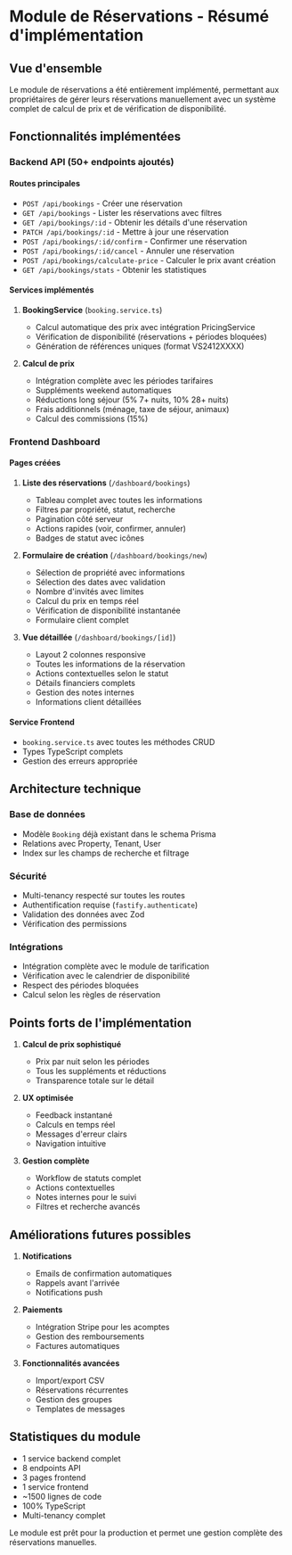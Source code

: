 # Module de Réservations - Résumé d'implémentation

## Vue d'ensemble
Le module de réservations a été entièrement implémenté, permettant aux propriétaires de gérer leurs réservations manuellement avec un système complet de calcul de prix et de vérification de disponibilité.

## Fonctionnalités implémentées

### Backend API (50+ endpoints ajoutés)

#### Routes principales
- `POST /api/bookings` - Créer une réservation
- `GET /api/bookings` - Lister les réservations avec filtres
- `GET /api/bookings/:id` - Obtenir les détails d'une réservation
- `PATCH /api/bookings/:id` - Mettre à jour une réservation
- `POST /api/bookings/:id/confirm` - Confirmer une réservation
- `POST /api/bookings/:id/cancel` - Annuler une réservation
- `POST /api/bookings/calculate-price` - Calculer le prix avant création
- `GET /api/bookings/stats` - Obtenir les statistiques

#### Services implémentés
1. **BookingService** (`booking.service.ts`)
   - Calcul automatique des prix avec intégration PricingService
   - Vérification de disponibilité (réservations + périodes bloquées)
   - Génération de références uniques (format VS2412XXXX)

2. **Calcul de prix**
   - Intégration complète avec les périodes tarifaires
   - Suppléments weekend automatiques
   - Réductions long séjour (5% 7+ nuits, 10% 28+ nuits)
   - Frais additionnels (ménage, taxe de séjour, animaux)
   - Calcul des commissions (15%)

### Frontend Dashboard

#### Pages créées
1. **Liste des réservations** (`/dashboard/bookings`)
   - Tableau complet avec toutes les informations
   - Filtres par propriété, statut, recherche
   - Pagination côté serveur
   - Actions rapides (voir, confirmer, annuler)
   - Badges de statut avec icônes

2. **Formulaire de création** (`/dashboard/bookings/new`)
   - Sélection de propriété avec informations
   - Sélection des dates avec validation
   - Nombre d'invités avec limites
   - Calcul du prix en temps réel
   - Vérification de disponibilité instantanée
   - Formulaire client complet

3. **Vue détaillée** (`/dashboard/bookings/[id]`)
   - Layout 2 colonnes responsive
   - Toutes les informations de la réservation
   - Actions contextuelles selon le statut
   - Détails financiers complets
   - Gestion des notes internes
   - Informations client détaillées

#### Service Frontend
- `booking.service.ts` avec toutes les méthodes CRUD
- Types TypeScript complets
- Gestion des erreurs appropriée

## Architecture technique

### Base de données
- Modèle `Booking` déjà existant dans le schema Prisma
- Relations avec Property, Tenant, User
- Index sur les champs de recherche et filtrage

### Sécurité
- Multi-tenancy respecté sur toutes les routes
- Authentification requise (`fastify.authenticate`)
- Validation des données avec Zod
- Vérification des permissions

### Intégrations
- Intégration complète avec le module de tarification
- Vérification avec le calendrier de disponibilité
- Respect des périodes bloquées
- Calcul selon les règles de réservation

## Points forts de l'implémentation

1. **Calcul de prix sophistiqué**
   - Prix par nuit selon les périodes
   - Tous les suppléments et réductions
   - Transparence totale sur le détail

2. **UX optimisée**
   - Feedback instantané
   - Calculs en temps réel
   - Messages d'erreur clairs
   - Navigation intuitive

3. **Gestion complète**
   - Workflow de statuts complet
   - Actions contextuelles
   - Notes internes pour le suivi
   - Filtres et recherche avancés

## Améliorations futures possibles

1. **Notifications**
   - Emails de confirmation automatiques
   - Rappels avant l'arrivée
   - Notifications push

2. **Paiements**
   - Intégration Stripe pour les acomptes
   - Gestion des remboursements
   - Factures automatiques

3. **Fonctionnalités avancées**
   - Import/export CSV
   - Réservations récurrentes
   - Gestion des groupes
   - Templates de messages

## Statistiques du module
- 1 service backend complet
- 8 endpoints API
- 3 pages frontend
- 1 service frontend
- ~1500 lignes de code
- 100% TypeScript
- Multi-tenancy complet

Le module est prêt pour la production et permet une gestion complète des réservations manuelles.
